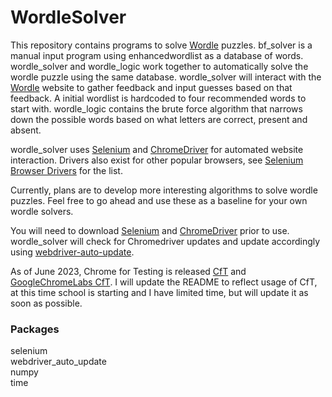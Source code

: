 # WordleSolver

This repository contains programs to solve [Wordle](https://www.nytimes.com/games/wordle/index.html) puzzles.  bf_solver is a manual input program using enhancedwordlist as a database of words.  wordle_solver and wordle_logic work together to automatically solve the wordle puzzle using the same database.  wordle_solver will interact with the [Wordle](https://www.nytimes.com/games/wordle/index.html) website to gather feedback and input guesses based on that feedback.  A initial wordlist is hardcoded to four recommended words to start with.  wordle_logic contains the brute force algorithm that narrows down the possible words based on what letters are correct, present and absent.  

wordle_solver uses [Selenium](https://www.selenium.dev/) and [ChromeDriver](https://chromedriver.chromium.org/downloads) for automated website interaction. Drivers also exist for other popular browsers, see [Selenium Browser Drivers](https://www.selenium.dev/documentation/webdriver/getting_started/install_drivers/) for the list.

Currently, plans are to develop more interesting algorithms to solve wordle puzzles.  Feel free to go ahead and use these as a baseline for your own wordle solvers.

You will need to download [Selenium](https://www.selenium.dev/) and [ChromeDriver](https://chromedriver.chromium.org/downloads) prior to use.  wordle_solver will check for Chromedriver updates and update accordingly using [webdriver-auto-update](https://pypi.org/project/webdriver-auto-update/).

As of June 2023, Chrome for Testing is released [CfT](https://developer.chrome.com/blog/chrome-for-testing/) and [GoogleChromeLabs CfT](https://github.com/GoogleChromeLabs/chrome-for-testing#json-api-endpoints). I will update the README to reflect usage of CfT, at this time school is starting and I have limited time, but will update it as soon as possible. 

### Packages
selenium  
webdriver_auto_update  
numpy  
time
